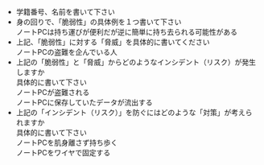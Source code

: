 * 学籍番号、名前を書いて下さい
* 身の回りで、「脆弱性」の具体例を１つ書いて下さい  
ノートPCは持ち運びが便利だが逆に簡単に持ち去られる可能性がある
* 上記、「脆弱性」に対する「脅威」を具体的に書いてください  
ノートPCの盗難を企んでいる人
* 上記の「脆弱性」と「脅威」からどのようなインシデント（リスク）が発生しますか  
具体的に書いて下さい  
ノートPCが盗難される  
ノートPCに保存していたデータが流出する
* 上記の「インシデント（リスク）」を防ぐにはどのような「対策」が考えられますか  
具体的に書いて下さい  
ノートPCを肌身離さず持ち歩く  
ノートPCをワイヤで固定する
